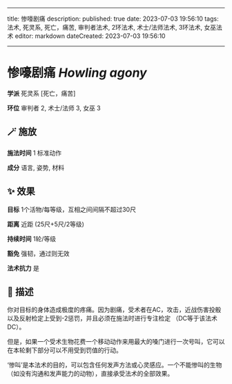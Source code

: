 
---
title: 惨嚎剧痛
description: 
published: true
date: 2023-07-03 19:56:10
tags: 法术, 死灵系, 死亡，痛苦, 审判者法术, 2环法术, 术士/法师法术, 3环法术, 女巫法术
editor: markdown
dateCreated: 2023-07-03 19:56:10

---

# **惨嚎剧痛** *Howling agony*

**学派** 死灵系 \[死亡，痛苦\] 

**环位** 审判者 2, 术士/法师 3, 女巫 3

## 🪄 施放

**施法时间** 1 标准动作

**成分** 语言, 姿势, 材料

## ✨ 效果 

**目标** 1个活物/每等级，互相之间间隔不超过30尺 

**距离** 近距 (25尺+5尺/2等级)  

**持续时间** 1轮/等级 

**豁免** 强韧，通过则无效

**法术抗力** 是

## 📖 描述

你对目标的身体造成极度的疼痛。因为剧痛，受术者在AC，攻击，近战伤害投骰以及反射检定上受到-2惩罚，并且必须在施法时进行专注检定 （DC等于该法术DC）。

但是，如果一个受术生物花费一个移动动作来用最大的嗓门进行一次号叫，它可以在本轮剩下部分可以不用受到罚值的行动。

‘惨叫’是本法术的目的，可以包含任何发声方法或心灵感应。一个不能惨叫的生物 （如没有沟通和发声能力的动物），直接承受法术的全部效果。
    